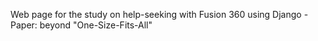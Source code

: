 Web page for the study on help-seeking with Fusion 360 using Django - Paper: beyond "One-Size-Fits-All"
